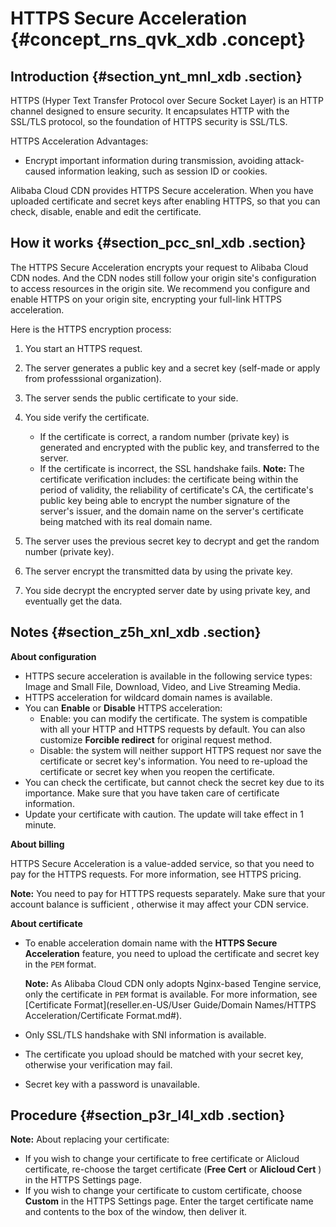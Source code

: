 # HTTPS Secure Acceleration {#concept_rns_qvk_xdb .concept}

## Introduction {#section_ynt_mnl_xdb .section}

HTTPS \(Hyper Text Transfer Protocol over Secure Socket Layer\) is an HTTP channel designed to ensure security. It encapsulates HTTP with the SSL/TLS protocol, so the foundation of HTTPS security is SSL/TLS.

HTTPS Acceleration Advantages:

-   Encrypt important information during transmission, avoiding attack-caused information leaking, such as session ID or cookies.

Alibaba Cloud CDN provides HTTPS Secure acceleration. When you have uploaded certificate and secret keys after enabling HTTPS, so that you can check, disable, enable and edit the certificate.

## How it works {#section_pcc_snl_xdb .section}

The HTTPS Secure Acceleration encrypts your request to Alibaba Cloud CDN nodes. And the CDN nodes still follow your origin site's configuration to access resources in the origin site. We recommend you configure and enable HTTPS on your origin site, encrypting your full-link HTTPS acceleration.

Here is the HTTPS encryption process:

 

1.  You start an HTTPS request.
2.  The server generates a public key and a secret key \(self-made or apply from professsional organization\).
3.  The server sends the public certificate to your side.
4.  You side verify the certificate.

    -   If the certificate is correct, a random number \(private key\) is generated and encrypted with the public key, and transferred to the server.
    -   If the certificate is incorrect, the SSL handshake fails.
    **Note:** The certificate verification includes: the certificate being within the period of validity, the reliability of certificate's CA, the certificate's public key being able to encrypt the number signature of the server's issuer, and the domain name on the server's certificate being matched with its real domain name.

5.  The server uses the previous secret key to decrypt and get the random number \(private key\).
6.  The server encrypt the transmitted data by using the private key.
7.  You side decrypt the encrypted server date by using private key, and eventually get the data.

## Notes {#section_z5h_xnl_xdb .section}

**About configuration**

-   HTTPS secure acceleration is available in the following service types: Image and Small File, Download, Video, and Live Streaming Media.
-   HTTPS acceleration for wildcard domain names is available.
-   You can **Enable** or **Disable** HTTPS acceleration:
    -   Enable: you can modify the certificate. The system is compatible with all your HTTP and HTTPS requests by default. You can also customize **Forcible redirect** for original request method.
    -   Disable: the system will neither support HTTPS request nor save the certificate or secret key's information. You need to re-upload the certificate or secret key when you reopen the certificate.
-   You can check the certificate, but cannot check the secret key due to its importance. Make sure that you have taken care of certificate information.
-   Update your certificate with caution. The update will take effect in 1 minute.

**About billing**

HTTPS Secure Acceleration is a value-added service, so that you need to pay for the HTTPS requests. For more information, see HTTPS pricing.

**Note:** You need to pay for HTTTPS requests separately. Make sure that your account balance is sufficient , otherwise it may affect your CDN service.

**About certificate**

-   To enable acceleration domain name with the **HTTPS Secure Acceleration** feature, you need to upload the certificate and secret key in the `PEM` format.

    **Note:** As Alibaba Cloud CDN only adopts Nginx-based Tengine service, only the certificate in `PEM` format is available. For more information, see [Certificate Format](reseller.en-US/User Guide/Domain Names/HTTPS Acceleration/Certificate Format.md#).

-   Only SSL/TLS handshake with SNI information is available.
-   The certificate you upload should be matched with your secret key, otherwise your verification may fail.
-   Secret key with a password is unavailable.

## Procedure {#section_p3r_l4l_xdb .section}

**Note:** About replacing your certificate:

-   If you wish to change your certificate to free certificate or Alicloud certificate, re-choose the target certificate \(**Free Cert** or **Alicloud Cert** \) in the HTTPS Settings page.
-   If you wish to change your certificate to custom certificate, choose **Custom** in the HTTPS Settings page. Enter the target certificate name and contents to the box of the window, then deliver it.

